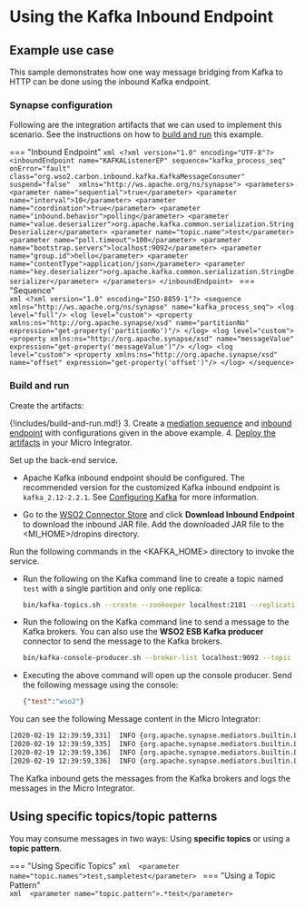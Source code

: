 # Using the Kafka Inbound Endpoint

## Example use case

This sample demonstrates how one way message bridging from Kafka to HTTP can be done using the inbound Kafka endpoint.

### Synapse configuration

Following are the integration artifacts that we can used to implement this scenario. See the instructions on how to [build and run](#build-and-run) this example.

=== "Inbound Endpoint"
    ```xml
    <?xml version="1.0" encoding="UTF-8"?>
    <inboundEndpoint name="KAFKAListenerEP" sequence="kafka_process_seq" onError="fault" class="org.wso2.carbon.inbound.kafka.KafkaMessageConsumer" suspend="false" 
        xmlns="http://ws.apache.org/ns/synapse">
        <parameters>
            <parameter name="sequential">true</parameter>
            <parameter name="interval">10</parameter>
            <parameter name="coordination">true</parameter>
            <parameter name="inbound.behavior">polling</parameter>
            <parameter name="value.deserializer">org.apache.kafka.common.serialization.StringDeserializer</parameter>
            <parameter name="topic.name">test</parameter>
            <parameter name="poll.timeout">100</parameter>
            <parameter name="bootstrap.servers">localhost:9092</parameter>
            <parameter name="group.id">hello</parameter>
            <parameter name="contentType">application/json</parameter>
            <parameter name="key.deserializer">org.apache.kafka.common.serialization.StringDeserializer</parameter>
        </parameters>
    </inboundEndpoint>
    ```
=== "Sequence"    
    ```xml
    <?xml version="1.0" encoding="ISO-8859-1"?>
    <sequence xmlns="http://ws.apache.org/ns/synapse" name="kafka_process_seq">
       <log level="full"/>
       <log level="custom">
          <property xmlns:ns="http://org.apache.synapse/xsd" name="partitionNo" expression="get-property('partitionNo')"/>
       </log>
       <log level="custom">
          <property xmlns:ns="http://org.apache.synapse/xsd" name="messageValue" expression="get-property('messageValue')"/>
       </log>
       <log level="custom">
          <property xmlns:ns="http://org.apache.synapse/xsd" name="offset" expression="get-property('offset')"/>
       </log>
    </sequence>
    ```

### Build and run

Create the artifacts:

{!includes/build-and-run.md!}
3. Create a [mediation sequence]({{base_path}}/develop/creating-artifacts/creating-reusable-sequences) and [inbound endpoint]({{base_path}}/develop/creating-artifacts/creating-an-inbound-endpoint) with configurations given in the above example.
4. [Deploy the artifacts]({{base_path}}/develop/deploy-artifacts) in your Micro Integrator.

Set up the back-end service.

-   Apache Kafka inbound endpoint should be configured. The recommended version for the customized Kafka inbound endpoint is `kafka_2.12-2.2.1`. See [Configuring Kafka]({{base_path}}/install-and-setup/setup/feature-configs/configuring-kafka) for more information. 

-   Go to the [WSO2 Connector Store](https://store.wso2.com/store/assets/esbconnector/details/b15e9612-5144-4c97-a3f0-179ea583be88) and click **Download Inbound Endpoint** to download the inbound JAR file. Add the downloaded JAR file to the <MI_HOME>/dropins directory.

Run the following commands in the <KAFKA_HOME> directory to invoke the service.
    
-   Run the following on the Kafka command line to create a topic named `test` with a single partition and only one
    replica:

    ```bash
    bin/kafka-topics.sh --create --zookeeper localhost:2181 --replication-factor 1 --partitions 1 --topic test
    ```

-   Run the following on the Kafka command line to send a message to the Kafka brokers. You can also use the **WSO2 ESB Kafka producer** connector to send the message to the Kafka brokers.

    ```bash
    bin/kafka-console-producer.sh --broker-list localhost:9092 --topic test
    ```
    
-   Executing the above command will open up the console producer. Send the following message using the console:
    
    ```json
    {"test":"wso2"}
    ```

You can see the following Message content in the Micro Integrator:

```bash
[2020-02-19 12:39:59,331]  INFO {org.apache.synapse.mediators.builtin.LogMediator} - To: , MessageID: d130fb8f-5d77-43f8-b6e0-85b98bf0f8c1, Direction: request, Payload: {"test":"wso2"}
[2020-02-19 12:39:59,335]  INFO {org.apache.synapse.mediators.builtin.LogMediator} - partitionNo = 0
[2020-02-19 12:39:59,336]  INFO {org.apache.synapse.mediators.builtin.LogMediator} - messageValue = {"test":"wso2"}
[2020-02-19 12:39:59,336]  INFO {org.apache.synapse.mediators.builtin.LogMediator} - offset = 6
```

The Kafka inbound gets the messages from the Kafka brokers and logs the messages in the Micro Integrator.

## Using specific topics/topic patterns

You may consume messages in two ways: Using **specific topics** or using a **topic pattern**.
      
=== "Using Specific Topics"
    ```xml 
    <parameter name="topic.names">test,sampletest</parameter>
    ```
=== "Using a Topic Pattern"     
    ```xml 
    <parameter name="topic.pattern">.*test</parameter>
    ```
